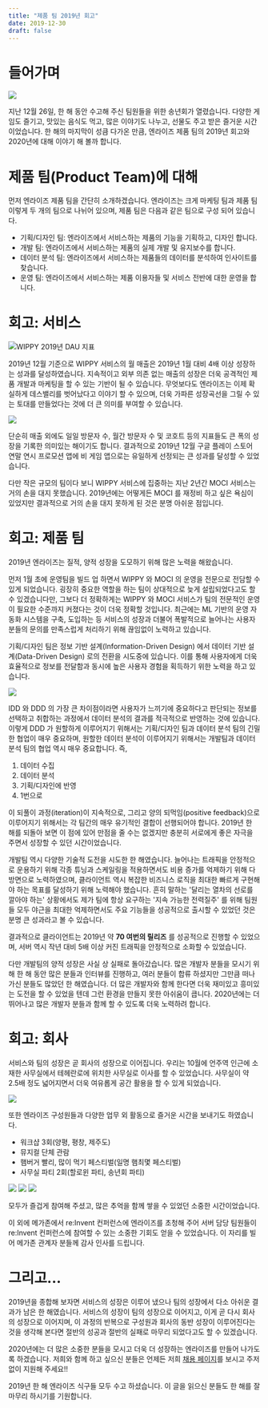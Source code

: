 ```yaml
---
title: "제품 팀 2019년 회고"
date: 2019-12-30
draft: false
---
```


# 들어가며

![](/images/20191230/20191227_184723.jpg)

지난 12월 26일, 한 해 동안 수고해 주신 팀원들을 위한 송년회가 열렸습니다.
다양한 게임도 즐기고, 맛있는 음식도 먹고, 많은 이야기도 나누고, 선물도 주고 받은
즐거운 시간이었습니다. 한 해의 마지막이 성큼 다가온 만큼, 엔라이즈 제품 팀의
2019년 회고와 2020년에 대해 이야기 해 볼까 합니다.

# 제품 팀(Product Team)에 대해

먼저 엔라이즈 제품 팀을 간단히 소개하겠습니다.
엔라이즈는 크게 마케팅 팀과 제품 팀 이렇게 두 개의 팀으로 나뉘어 있으며,
제품 팀은 다음과 같은 팀으로 구성 되어 있습니다.

* 기획/디자인 팀: 엔라이즈에서 서비스하는 제품의 기능을 기획하고, 디자인 합니다.
* 개발 팀: 엔라이즈에서 서비스하는 제품의 실제 개발 및 유지보수를 합니다.
* 데이터 분석 팀: 엔라이즈에서 서비스하는 제품들의 데이터를 분석하여 인사이트를 찾습니다.
* 운영 팀: 엔라이즈에서 서비스하는 제품 이용자들 및 서비스 전반에 대한 운영을 합니다.

# 회고: 서비스

![WIPPY 2019년 DAU 지표](/images/20191230/chart.png)

2019년 12월 기준으로 WIPPY 서비스의 월 매출은 2019년 1월 대비 4배 이상
성장하는 성과를 달성하였습니다. 지속적이고 외부 의존 없는 매출의 성장은 더욱
공격적인 제품 개발과 마케팅을 할 수 있는 기반이 될 수 있습니다.
무엇보다도 엔라이즈는 이제 확실하게 데스밸리를 벗어났다고 이야기 할 수 있으며,
더욱 가파른 성장곡선을 그릴 수 있는 토대를 만들었다는 것에 더 큰 의미를 부여할 수 있습니다.

![](/images/20191230/google_playstore.jpeg)

단순히 매출 외에도 일일 방문자 수, 월간 방문자 수 및 코호트 등의 지표들도
큰 폭의 성장을 기록한 의미있는 해이기도 합니다. 결과적으로 2019년 12월
구글 플레이 스토어 연말 연시 프로모션 앱에 비 게임 앱으로는 유일하게 선정되는
큰 성과를 달성할 수 있었습니다.

다만 작은 규모의 팀이다 보니 WIPPY 서비스에 집중하는 지난 2년간 MOCI 서비스는
거의 손을 대지 못했습니다. 2019년에는 어떻게든 MOCI 를 재정비 하고 싶은
욕심이 있었지만 결과적으로 거의 손을 대지 못하게 된 것은 분명 아쉬운 점입니다.

# 회고: 제품 팀

2019년 엔라이즈는 질적, 양적 성장을 도모하기 위해 많은 노력을 해왔습니다.

먼저 1월 초에 운영팀을 빌드 업 하면서 WIPPY 와 MOCI 의 운영을 전문으로 전담할 수
있게 되었습니다. 굉장히 중요한 역할을 하는 팀이 상대적으로 늦게 설립되었다고도
할 수 있겠습니다만, 그보다 더 정확하게는 WIPPY 와 MOCI 서비스가 팀의 전문적인
운영이 필요한 수준까지 커졌다는 것이 더욱 정확할 것입니다. 최근에는 ML 기반의
운영 자동화 시스템을 구축, 도입하는 등 서비스의 성장과 더불어 폭발적으로
늘어나는 사용자 분들의 문의를 만족스럽게 처리하기 위해 끊임없이 노력하고 있습니다.

기획/디자인 팀은 정보 기반 설계(Information-Driven Design) 에서 
데이터 기반 설계(Data-Driven Design)  로의 전환을 시도중에 있습니다.
이를 통해 사용자에게 더욱 효율적으로 정보를 전달함과 동시에 높은 사용자 경험을
획득하기 위한 노력을 하고 있습니다.

![](/images/20191230/notion.jpeg)

IDD 와 DDD 의 가장 큰 차이점이라면 사용자가 느끼기에 중요하다고 판단되는 정보를
선택하고 취합하는 과정에서 데이터 분석의 결과를 적극적으로 반영하는 것에 있습니다.
이렇게 DDD 가 원할하게 이루어지기 위해서는 기획/디자인 팀과 데이터 분석 팀의
긴밀한 협업이 매우 중요하며, 원할한 데이터 분석이 이루어지기 위해서는 개발팀과
데이터 분석 팀의 협업 역시 매우 중요합니다. 즉,

1. 데이터 수집
2. 데이터 분석
3. 기획/디자인에 반영
4. 1번으로

이 되풀이 과정(iteration)이 지속적으로, 그리고 양의 되먹임(positive feedback)으로
이루어지기 위해서는 각 팀간의 매우 유기적인 결합이 선행되어야 합니다.
2019년 한 해를 되돌아 보면 이 점에 있어 만점을 줄 수는 없겠지만 충분히 서로에게
좋은 자극을 주면서 성장할 수 있던 시간이었습니다.

개발팀 역시 다양한 기술적 도전을 시도한 한 해였습니다. 늘어나는 트래픽을 안정적으로
운용하기 위해 각종 튜닝과 스케일링을 적용하면서도 비용 증가를 억제하기 위해 다방면으로
노력하였으며, 클라이언트 역시 복잡한 비즈니스 로직을 최대한 빠르게 구현해야 하는
목표를 달성하기 위해 노력해야 했습니다. 흔히 말하는 '달리는 열차의 선로를 깔아야
하는' 상황에서도 제가 팀에 항상 요구하는 '지속 가능한 전력질주' 를 위해 팀원들 모두
야근을 최대한 억제하면서도 주요 기능들을 성공적으로 출시할 수 있었던 것은 분명
큰 성과라고 볼 수 있습니다.

결과적으로 클라이언트는 2019년 약 __70 여번의 릴리즈__ 를 성공적으로 진행할 수 있었으며,
서버 역시 작년 대비 5배 이상 커진 트래픽을 안정적으로 소화할 수 있었습니다.

다만 개발팀의 양적 성장은 사실 상 실패로 돌아갔습니다. 많은 개발자 분들을 모시기 위해
한 해 동안 많은 분들과 인터뷰를 진행하고, 여러 분들이 합류 하셨지만 그만큼 떠나가신
분들도 많았던 한 해였습니다. 더 많은 개발자와 함께 한다면 더욱 재미있고 흥미있는
도전을 할 수 있었을 텐데 그런 환경을 만들지 못한 아쉬움이 큽니다. 2020년에는 더 뛰어나고
많은 개발자 분들과 함께 할 수 있도록 더욱 노력하려 합니다.

# 회고: 회사

서비스와 팀의 성장은 곧 회사의 성장으로 이어집니다. 우리는 10월에 언주역 인근에 소재한
사무실에서 테헤란로에 위치한 사무실로 이사를 할 수 있었습니다. 사무실이 약 2.5배 정도
넓어지면서 더욱 여유롭게 공간 활용을 할 수 있게 되었습니다.

![](/images/20191230/office.jpeg)

또한 엔라이즈 구성원들과 다양한 업무 외 활동으로 즐거운 시간을 보내기도 하였습니다.

* 워크샵 3회(양평, 평창, 제주도)
* 뮤지컬 단체 관람
* 햄버거 빨리, 많이 먹기 페스티벌(일명 햄최몇 페스티벌)
* 사무실 파티 2회(할로윈 파티, 송년회 파티)

![](/images/20191230/party_01.jpeg)
![](/images/20191230/party_02.jpeg)
![](/images/20191230/party_03.jpeg)

모두가 즐겁게 참여해 주셨고, 많은 추억을 함께 쌓을 수 있었던 소중한 시간이었습니다.

이 외에 메가존에서 re:Invent 컨퍼런스에 엔라이즈를 초청해 주어 서버 담당 팀원들이
re:Invent 컨퍼런스에 참여할 수 있는 소중한 기회도 얻을 수 있었습니다. 이 자리를 빌어
메가존 관계자 분들께 감사 인사를 드립니다.

# 그리고...

2019년을 종합해 보자면 서비스의 성장은 이루어 냈으나 팀의 성장에서 다소 아쉬운 결과가
남은 한 해였습니다. 서비스의 성장이 팀의 성장으로 이어지고, 이게 곧 다시 회사의 성장으로
이어지며, 이 과정의 반복으로 구성원과 회사의 동반 성장이 이루어진다는 것을 생각해 본다면
절반의 성공과 절반의 실패로 마무리 되었다고도 할 수 있겠습니다.

2020년에는 더 많은 소중한 분들을 모시고 더욱 더 성장하는 엔라이즈를 만들어 나가도록 하겠습니다.
저희와 함께 하고 싶으신 분들은 언제든 저희
[채용 페이지](https://www.rocketpunch.com/companies/enraijeu/jobs)를
보시고 주저없이 지원해 주세요!!

2019년 한 해 엔라이즈 식구들 모두 수고 하셨습니다.
이 글을 읽으신 분들도 한 해를 잘 마무리 하시기를 기원합니다.
